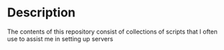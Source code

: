 # Description

The contents of this repository consist of collections of scripts that I often use to assist me in setting up servers